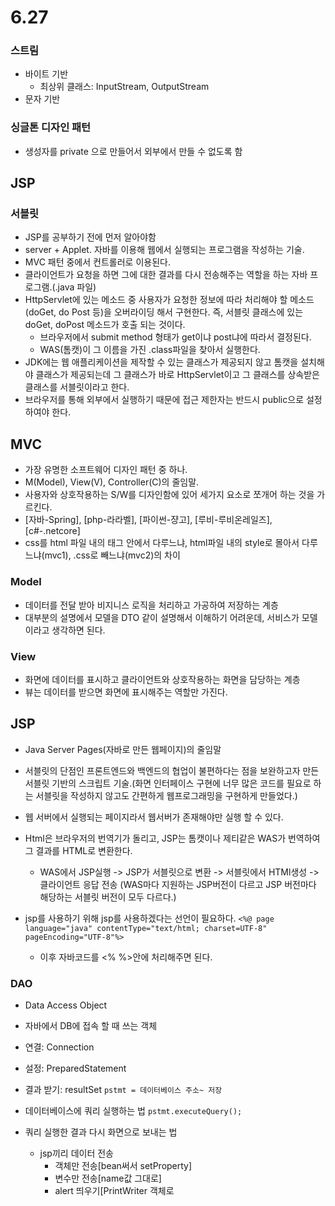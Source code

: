 # 6.27


### 스트림
- 바이트 기반
  - 최상위 클래스: InputStream, OutputStream
- 문자 기반



### 싱글톤 디자인 패턴
- 생성자를 private 으로 만들어서 외부에서 만들 수 없도록 함


## JSP

### 서블릿
- JSP를 공부하기 전에 먼저 알아야함
- server + Applet. 자바를 이용해 웹에서 실행되는 프로그램을 작성하는 기술.
- MVC 패턴 중에서 컨트롤러로 이용된다.
- 클라이언트가 요청을 하면 그에 대한 결과를 다시 전송해주는 역할을 하는 자바 프로그램.(.java 파일)
- HttpServlet에 있는 메소드 중 사용자가 요청한 정보에 따라 처리해야 할 메소드(doGet, do Post 등)을 오버라이딩 해서 구현한다. 즉, 서블릿 클래스에 있는 doGet, doPost 메소드가 호출 되는 것이다.
  - 브라우저에서 submit method 형태가 get이냐 post냐에 따라서 결정된다.
  - WAS(톰캣)이 그 이름을 가진 .class파일을 찾아서 실행한다.
- JDK에는 웹 애플리케이션을 제작할 수 있는 클래스가 제공되지 않고 톰캣을 설치해야 클래스가 제공되는데 그 클래스가 바로 HttpServlet이고 그 클래스를 상속받은 클래스를 서블릿이라고 한다.
- 브라우저를 통해 외부에서 실행하기 때문에 접근 제한자는 반드시 public으로 설정하여야 한다.



## MVC
- 가장 유명한 소프트웨어 디자인 패턴 중 하나.
- M(Model), View(V), Controller(C)의 줄임말.
- 사용자와 상호작용하는 S/W를 디자인함에 있어 세가지 요소로 쪼개어 하는 것을 가르킨다.
- [자바-Spring], [php-라라벨], [파이썬-쟝고], [루비-루비온레일즈], [c#-.netcore]
- css를 html 파일 내의 태그 안에서 다루느냐, html파일 내의 style로 몰아서 다루느냐(mvc1), .css로 빼느냐(mvc2)의 차이


### Model
- 데이터를 전달 받아 비지니스 로직을 처리하고 가공하여 저장하는 계층
- 대부분의 설명에서 모델을 DTO 같이 설명해서 이해하기 어려운데, 서비스가 모델이라고 생각하면 된다.



### View
- 화면에 데이터를 표시하고 클라이언트와 상호작용하는 화면을 담당하는 계층
- 뷰는 데이터를 받으면 화면에 표시해주는 역할만 가진다.




## JSP
- Java Server Pages(자바로 만든 웹페이지)의 줄임말
- 서블릿의 단점인 프론트엔드와 백엔드의 협업이 불편하다는 점을 보완하고자 만든 서블릿 기반의 스크립트 기술.(화면 인터페이스 구현에 너무 많은 코드를 필요로 하는 서블릿을 작성하지 않고도 간편하게 웹프로그래밍을 구현하게 만들었다.)
- 웹 서버에서 실행되는 페이지라서 웹서버가 존재해야만 실행 할 수 있다.
- Html은 브라우저의 번역기가 돌리고, JSP는 톰캣이나 제티같은 WAS가 번역하여 그 결과를 HTML로 변환한다.
  - WAS에서 JSP실행 -> JSP가 서블릿으로 변환 -> 서블릿에서 HTMl생성 -> 클라이언트 응답 전송 (WAS마다 지원하는 JSP버전이 다르고 JSP 버전마다 해당하는 서블릿 버전이 모두 다르다.)

- jsp를 사용하기 위해 jsp를 사용하겠다는 선언이 필요하다.
    ``` <%@ page language="java" contentType="text/html; charset=UTF-8" pageEncoding="UTF-8"%> ```
  - 이후 자바코드를 <% %>안에 처리해주면 된다.




### DAO
- Data Access Object
- 자바에서 DB에 접속 할 때 쓰는 객체

- 연결: Connection
- 설정: PreparedStatement
- 결과 받기: resultSet
``` pstmt = 데이터베이스 주소~ 저장 ```
- 데이터베이스에 쿼리 실행하는 법
``` pstmt.executeQuery(); ```
- 쿼리 실행한 결과 다시 화면으로 보내는 법
  - jsp끼리 데이터 전송
    - 객체만 전송[bean써서 setProperty]
    - 변수만 전송[name값 그대로]
    - alert 띄우기[PrintWriter 객체로 <script>에 alert]



